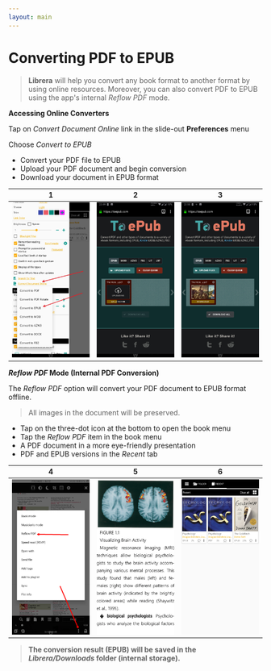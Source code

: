 ```yaml
---
layout: main
---
```


# Converting PDF to EPUB

> **Librera** will help you convert any book format to another format by using online resources. Moreover, you can also convert PDF to EPUB using the app's internal _Reflow PDF_ mode.

**Accessing Online Converters**

Tap on _Convert Document Online_ link in the slide-out **Preferences** menu 

Choose _Convert to EPUB_

* Convert your PDF file to EPUB
* Upload your PDF document and begin conversion
* Download your document in EPUB format

|1|2|3|
|-|-|-|
|![](1.png)|![](2.png)|![](3.png)|

**_Reflow PDF_ Mode (Internal PDF Conversion)**

The _Reflow PDF_ option will convert your PDF document to EPUB format offline.
> All images in the document will be preserved.

* Tap on the three-dot icon at the bottom to open the book menu
* Tap the _Reflow PDF_ item in the book menu
* A PDF document in a more eye-friendly presentation
* PDF and EPUB versions in the _Recent_ tab

|4|5|6|
|-|-|-|
|![](4.png)|![](5.png)|![](6.png)|
> **The conversion result (EPUB) will be saved in the _Librera/Downloads_ folder (internal storage).**
